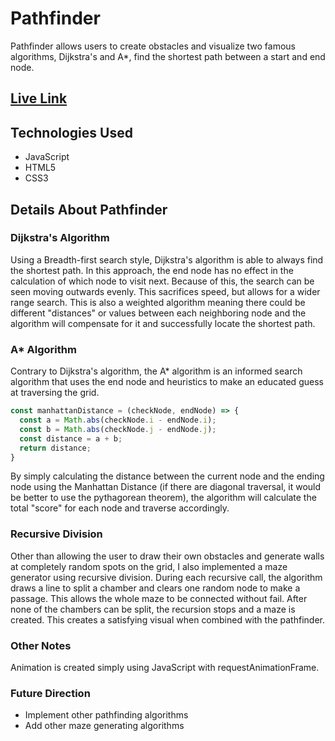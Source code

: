 # Pathfinder

Pathfinder allows users to create obstacles and visualize two famous algorithms, Dijkstra's and A*, find the shortest path between a start and end node.

## [Live Link](https://thomaslgrega.github.io/Pathfinder/)

## Technologies Used
* JavaScript
* HTML5
* CSS3

## Details About Pathfinder
### Dijkstra's Algorithm
Using a Breadth-first search style, Dijkstra's algorithm is able to always find the shortest path. In this approach, the end node has no effect in the calculation of which node to visit next. Because of this, the search can be seen moving outwards evenly. This sacrifices speed, but allows for a wider range search. This is also a weighted algorithm meaning there could be different "distances" or values between each neighboring node and the algorithm will compensate for it and successfully locate the shortest path.

### A* Algorithm
Contrary to Dijkstra's algorithm, the A* algorithm is an informed search algorithm that uses the end node and heuristics to make an educated guess at traversing the grid.

```javascript
const manhattanDistance = (checkNode, endNode) => {
  const a = Math.abs(checkNode.i - endNode.i);
  const b = Math.abs(checkNode.j - endNode.j);
  const distance = a + b;
  return distance;
}
```

By simply calculating the distance between the current node and the ending node using the Manhattan Distance (if there are diagonal traversal, it would be better to use the pythagorean theorem), the algorithm will calculate the total "score" for each node and traverse accordingly.

### Recursive Division
Other than allowing the user to draw their own obstacles and generate walls at completely random spots on the grid, I also implemented a maze generator using recursive division. During each recursive call, the algorithm draws a line to split a chamber and clears one random node to make a passage. This allows the whole maze to be connected without fail. After none of the chambers can be split, the recursion stops and a maze is created. This creates a satisfying visual when combined with the pathfinder.

### Other Notes
Animation is created simply using JavaScript with requestAnimationFrame.

### Future Direction
- Implement other pathfinding algorithms
- Add other maze generating algorithms